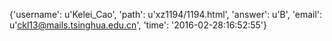 {'username': u'Kelei_Cao', 'path': u'xz1194/1194.html', 'answer': u'B', 'email': u'ckl13@mails.tsinghua.edu.cn', 'time': '2016-02-28:16:52:55'}